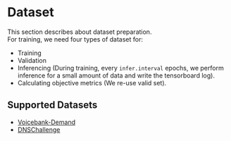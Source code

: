 # Dataset
This section describes about dataset preparation.  
For training, we need four types of dataset for:  
- Training
- Validation
- Inferencing (During training, every `infer.interval` epochs, we perform inference for a small amount of data and write the tensorboard log).
- Calculating objective metrics (We re-use valid set).

## Supported Datasets
- [Voicebank-Demand](voicebank-demand.md)
- [DNSChallenge](dns-challenge.md)
